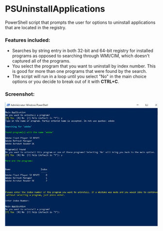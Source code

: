 # PSUninstallApplications
PowerShell script that prompts the user for options to uninstall applications that are located in the registry.

### Features included:
* Searches by string entry in both 32-bit and 64-bit registry for installed programs as opposed to searching through WMI/CIM, which doesn't captured all of the programs. 
* You select the program that you want to uninstall by index number. This is good for more than one programs that were found by the search.
* The script will run in a loop until you select "No" in the main choice options or you decide to break out of it with __CTRL+C__. 

### Screenshot:
![alt-text](https://raw.githubusercontent.com/nicoeat614/PSUninstallApplications/master/srcImage.JPG)

